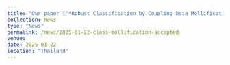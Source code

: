 ```yaml
---
title: "Our paper ['*Robust Classification by Coupling Data Mollification with Label Smoothing*'](https://arxiv.org/pdf/2406.01494) has been accepted at AISTATS 2025!"
collection: news
type: "News"
permalink: /news/2025-01-22-class-mollification-accepted
venue: 
date: 2025-01-22
location: "Thailand"
---
```

